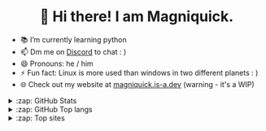 <h1 align='center'>
  👋 Hi there! I am Magniquick.
</h1>

- 📚 I’m currently learning python
- 📫 Dm me on [Discord](https://discordapp.com/users/715159111355990058) to chat : )
- 😄 Pronouns: he / him
- ⚡ Fun fact: Linux is more used than windows in two different planets : )
- 🌐 Check out my website at [magniquick.is-a.dev](https://magniquick.is-a.dev/) (warning - it's a WIP)

</details>

<details>
  <summary>:zap: GitHub Stats</summary>

  <img src="https://github-readme-stats.vercel.app/api?username=magniquick&title_color=96CDFB&icon_color=DDB6F2&&text_color=D9E0EE&bg_color=302D41&hide_border=true&border_radius=5">

</details>

<details>
  <summary>:zap: GitHub Top langs </summary>

  <img src="https://github-readme-stats.vercel.app/api/top-langs/?username=magniquick&layout=compact&title_color=96CDFB&icon_color=DDB6F2&text_color=D9E0EE&bg_color=302D41&hide_border=true&border_radius=5">

</details>

<details>
  <summary>:zap: Top sites </summary>
  
  [Discord](https://discord.com/app)
  
  [Reddit](https:reddit.com)
</details>
